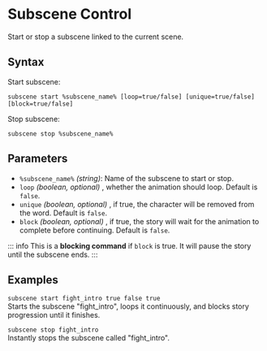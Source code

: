 # Subscene Control

Start or stop a subscene linked to the current scene.

## Syntax

Start subscene:

`subscene start %subscene_name% [loop=true/false] [unique=true/false] [block=true/false]`

Stop subscene:

`subscene stop %subscene_name%`

## Parameters

- `%subscene_name%` _(string)_: Name of the subscene to start or stop.
- `loop` _(boolean, optional)_ , whether the animation should loop. Default is `false`.
- `unique` _(boolean, optional)_ , if true, the character will be removed from the word. Default is `false`.
- `block` _(boolean, optional)_ , if true, the story will wait for the animation to complete before continuing. Default is `false`.

::: info
This is a **blocking command** if `block` is true. It will pause the story until the subscene ends.
:::

## Examples

`subscene start fight_intro true false true`  
Starts the subscene "fight_intro", loops it continuously, and blocks story progression until it finishes.

`subscene stop fight_intro`  
Instantly stops the subscene called "fight_intro".

